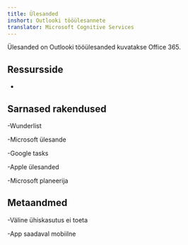 ```yaml
---
title: Ülesanded
inshort: Outlooki tööülesannete
translator: Microsoft Cognitive Services
---
```


Ülesanded on Outlooki tööülesanded kuvatakse Office 365.

Ressursside
---------

-   

Sarnased rakendused
--------------------

-Wunderlist

-Microsoft ülesande

-Google tasks

-Apple ülesanded

-Microsoft planeerija

Metaandmed
--------

-Väline ühiskasutus ei toeta

-App saadaval mobiilne


